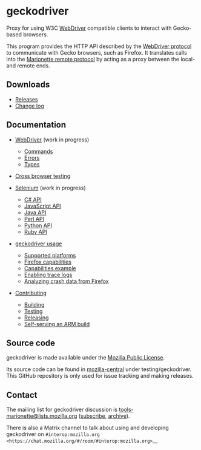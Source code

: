 geckodriver
===========

Proxy for using W3C [WebDriver] compatible clients to interact with
Gecko-based browsers.

This program provides the HTTP API described by the [WebDriver
protocol] to communicate with Gecko browsers, such as Firefox.  It
translates calls into the [Marionette remote protocol] by acting
as a proxy between the local- and remote ends.

[WebDriver protocol]: https://w3c.github.io/webdriver/#protocol
[Marionette remote protocol]: https://firefox-source-docs.mozilla.org/testing/marionette/
[WebDriver]: https://developer.mozilla.org/en-US/docs/Web/WebDriver


Downloads
---------

* [Releases](https://github.com/mozilla/geckodriver/releases/latest)
* [Change log](https://searchfox.org/mozilla-central/source/testing/geckodriver/CHANGES.md)


Documentation
-------------

* [WebDriver] (work in progress)
  * [Commands](https://developer.mozilla.org/en-US/docs/Web/WebDriver/Commands)
  * [Errors](https://developer.mozilla.org/en-US/docs/Web/WebDriver/Errors)
  * [Types](https://developer.mozilla.org/en-US/docs/Web/WebDriver/Types)

* [Cross browser testing](https://developer.mozilla.org/en-US/docs/Learn/Tools_and_testing/Cross_browser_testing)

* [Selenium](https://seleniumhq.github.io/docs/) (work in progress)
  * [C# API](https://seleniumhq.github.io/selenium/docs/api/dotnet/)
  * [JavaScript API](https://seleniumhq.github.io/selenium/docs/api/javascript/)
  * [Java API](https://seleniumhq.github.io/selenium/docs/api/java/)
  * [Perl API](https://metacpan.org/pod/Selenium::Remote::Driver)
  * [Python API](https://seleniumhq.github.io/selenium/docs/api/py/)
  * [Ruby API](https://seleniumhq.github.io/selenium/docs/api/rb/)

* [geckodriver usage](https://firefox-source-docs.mozilla.org/testing/geckodriver/Usage.html)
  * [Supported platforms](https://firefox-source-docs.mozilla.org/testing/geckodriver/Support.html)
  * [Firefox capabilities](https://firefox-source-docs.mozilla.org/testing/geckodriver/Capabilities.html)
  * [Capabilities example](https://firefox-source-docs.mozilla.org/testing/geckodriver/Capabilities.html#capabilities-example)
  * [Enabling trace logs](https://firefox-source-docs.mozilla.org/testing/geckodriver/TraceLogs.html)
  * [Analyzing crash data from Firefox](https://firefox-source-docs.mozilla.org/testing/geckodriver/CrashReports.html)

* [Contributing](https://firefox-source-docs.mozilla.org/testing/geckodriver/#for-developers)
  * [Building](https://firefox-source-docs.mozilla.org/testing/geckodriver/Building.html)
  * [Testing](https://firefox-source-docs.mozilla.org/testing/geckodriver/Testing.html)
  * [Releasing](https://firefox-source-docs.mozilla.org/testing/geckodriver/Releasing.html)
  * [Self-serving an ARM build](https://firefox-source-docs.mozilla.org/testing/geckodriver/ARM.html)


Source code
-----------

geckodriver is made available under the [Mozilla Public License].

Its source code can be found in [mozilla-central] under testing/geckodriver.
This GitHub repository is only used for issue tracking and making releases.

[source code]: https://hg.mozilla.org/mozilla-unified/file/tip/testing/geckodriver
[Mozilla Public License]: https://www.mozilla.org/en-US/MPL/2.0/
[mozilla-central]: https://hg.mozilla.org/mozilla-central/file/tip/testing/geckodriver


Contact
-------

The mailing list for geckodriver discussion is
tools-marionette@lists.mozilla.org ([subscribe], [archive]).

There is also a Matrix channel to talk about using and developing
geckodriver on `#interop:mozilla.org <https://chat.mozilla.org/#/room/#interop:mozilla.org>`__

[subscribe]: https://lists.mozilla.org/listinfo/tools-marionette
[archive]: https://lists.mozilla.org/pipermail/tools-marionette/
